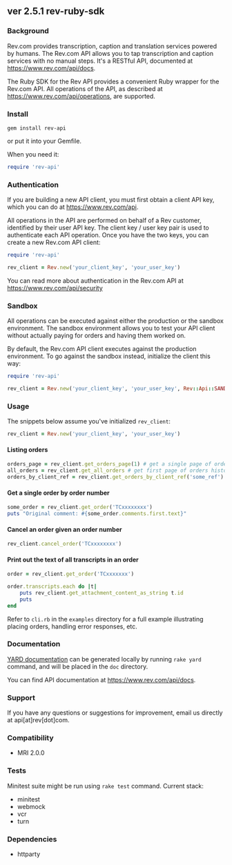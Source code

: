 ver 2.5.1
rev-ruby-sdk
------------

### Background

Rev.com provides transcription, caption and translation services powered by humans. The Rev.com API allows you to tap transcription
and caption services with no manual steps. It's a RESTful API, documented at <https://www.rev.com/api/docs>.

The Ruby SDK for the Rev API provides a convenient Ruby wrapper for the Rev.com API. All operations of the API, as described
at <https://www.rev.com/api/operations>, are supported.

### Install

```shell
gem install rev-api
```

or put it into your Gemfile.

When you need it:

```ruby
require 'rev-api'
```

### Authentication

If you are building a new API client, you must first obtain a client API key, which you can do at <https://www.rev.com/api>.

All operations in the API are performed on behalf of a Rev customer, identified by their user API key. The client key / user
key pair is used to authenticate each API operation. Once you have the two keys, you can create a new Rev.com API client:


```ruby
require 'rev-api'

rev_client = Rev.new('your_client_key', 'your_user_key')
```

You can read more about authentication in the Rev.com API at <https://www.rev.com/api/security>

### Sandbox

All operations can be executed against either the production or the sandbox environment. The sandbox environment allows you
to test your API client without actually paying for orders and having them worked on.

By default, the Rev.com API client executes against the production environment. To go against the sandbox instead,
initialize the client this way:

```ruby
require 'rev-api'

rev_client = Rev.new('your_client_key', 'your_user_key', Rev::Api::SANDBOX_HOST)
```

### Usage

The snippets below assume you've initialized `rev_client`:

```ruby
rev_client = Rev.new('your_client_key', 'your_user_key')
```

#### Listing orders

```ruby
orders_page = rev_client.get_orders_page(1) # get a single page of orders
all_orders = rev_client.get_all_orders # get first page of orders history
orders_by_client_ref = rev_client.get_orders_by_client_ref('some_ref') # get orders with reference id of 'some_ref'
```

#### Get a single order by order number

```ruby
some_order = rev_client.get_order('TCxxxxxxxx')
puts "Original comment: #{some_order.comments.first.text}"
```

#### Cancel an order given an order number

```ruby
rev_client.cancel_order('TCxxxxxxxx')
```

#### Print out the text of all transcripts in an order

```ruby
order = rev_client.get_order('TCxxxxxxx')

order.transcripts.each do |t|
	puts rev_client.get_attachment_content_as_string t.id
	puts
end
```

Refer to `cli.rb` in the `examples` directory for a full example illustrating placing orders, handling error responses, etc.

### Documentation

[YARD documentation](http://rubydoc.info/github/revdotcom/rev-ruby-sdk/master/frames) can be generated locally by running `rake yard` command, and will be placed in the `doc` directory.

You can find API documentation at <https://www.rev.com/api/docs>.

### Support

If you have any questions or suggestions for improvement, email us directly at api[at]rev[dot]com.

### Compatibility

- MRI 2.0.0

### Tests

Minitest suite might be run using `rake test` command.
Current stack:

- minitest
- webmock
- vcr
- turn

### Dependencies

- httparty
